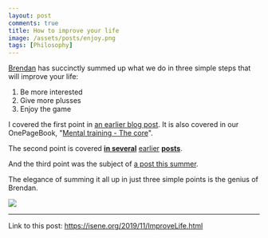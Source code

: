 ```yaml
---
layout: post
comments: true
title: How to improve your life
image: /assets/posts/enjoy.png
tags: [Philosophy]
---
```


[Brendan](https://www.brendanmartin.com/) has succinctly summed up what we do in three simple steps that will improve your life:

1. Be more interested
2. Give more plusses
3. Enjoy the game

I covered the first point in [an earlier blog post](https://isene.org/2018/09/Podcast-EasilyHurt.html). It is also covered in our OnePageBook, "[Mental training - The core](https://isene.org/onepagebooks/#1pb-2-mental-training---the-core)".

The second point is covered **[in several](https://isene.org/2018/11/Podcast-Impress.html)** [earlier](https://isene.org/2018/10/Podcast-HelpOthers.html) **[posts](https://isene.org/2018/12/Podcast-MeaningOfLife.html)**.

And the third point was the subject of [a post this summer](https://isene.org/2019/07/Enjoy.html).

The elegance of summing it all up in just three simple points is the genius of Brendan.

![](https://isene.org/assets/posts/3points.png)

---
Link to this post: <https://isene.org/2019/11/ImproveLife.html>

